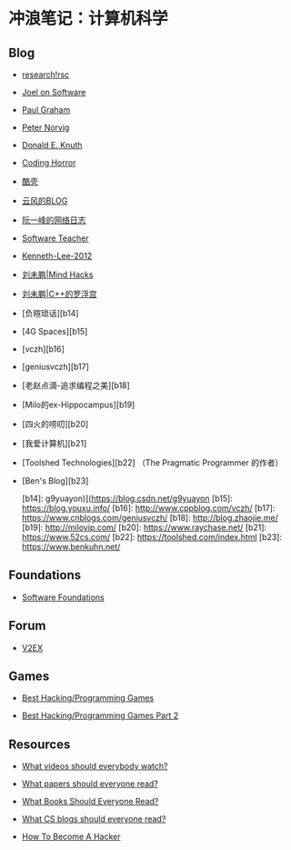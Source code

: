 # 冲浪笔记：计算机科学

## Blog

- [research!rsc][b1]
- [Joel on Software][b2]
- [Paul Graham][b3]
- [Peter Norvig][b4]
- [Donald E. Knuth][b5]
- [Coding Horror][b6]
- [酷壳][b7]
- [云风的BLOG][b8]
- [阮一峰的网络日志][b9]
- [Software Teacher][b10]
- [Kenneth-Lee-2012][b11]
- [刘未鹏|Mind Hacks][b12]
- [刘未鹏|C++的罗浮宫][b13]
- [负暄琐话][b14]
- [4G Spaces][b15]
- [vczh][b16]
- [geniusvczh][b17]
- [老赵点滴-追求编程之美][b18]
- [Milo的ex-Hippocampus][b19]
- [四火的唠叨][b20]
- [我爱计算机][b21]
- [Toolshed Technologies][b22] （The Pragmatic Programmer 的作者）
- [Ben's Blog][b23]

  [b1]: https://research.swtch.com/
  [b2]: https://www.joelonsoftware.com/
  [b3]: http://www.paulgraham.com/articles.html
  [b4]: http://norvig.com/
  [b5]: https://www-cs-faculty.stanford.edu/~knuth/
  [b6]: https://blog.codinghorror.com/
  [b7]: https://coolshell.cn/
  [b8]: https://blog.codingnow.com/
  [b9]: http://www.ruanyifeng.com/blog/
  [b10]: https://www.cnblogs.com/xinz/archive/2011/05/16/2048044.html
  [b11]: https://gitee.com/Kenneth-Lee-2012
  [b12]: http://mindhacks.cn/
  [b13]: https://blog.csdn.net/pongba
  [b14]: g9yuayon)](https://blog.csdn.net/g9yuayon
  [b15]: https://blog.youxu.info/
  [b16]: http://www.cppblog.com/vczh/
  [b17]: https://www.cnblogs.com/geniusvczh/
  [b18]: http://blog.zhaojie.me/
  [b19]: http://miloyip.com/
  [b20]: https://www.raychase.net/
  [b21]: https://www.52cs.com/
  [b22]: https://toolshed.com/index.html
  [b23]: https://www.benkuhn.net/

## Foundations

- [Software Foundations][f1]

  [f1]: https://softwarefoundations.cis.upenn.edu/

## Forum

- [V2EX][forum1]

  [forum1]: https://www.v2ex.com/

## Games

- [Best Hacking/Programming Games][g1]
- [Best Hacking/Programming Games Part 2][g2]

  [g1]: https://apnacodingadda.blogspot.com/2022/02/best-hackingprogramming-games.html
  [g2]: https://apnacodingadda.blogspot.com/2022/02/best-hackingprogramming-games-part-2.html

## Resources

- [What videos should everybody watch?][r1]
- [What papers should everyone read?][r2]
- [What Books Should Everyone Read?][r3]
- [What CS blogs should everyone read?][r4]
- [How To Become A Hacker][r5]

  [r1]: https://cstheory.stackexchange.com/questions/1198/what-videos-should-everybody-watch
  [r2]: https://cstheory.stackexchange.com/questions/1168/what-papers-should-everyone-read
  [r3]: https://cstheory.stackexchange.com/questions/3253/what-books-should-everyone-read
  [r4]: https://cstheory.stackexchange.com/questions/22191/what-cs-blogs-should-everyone-read
  [r5]: http://www.catb.org/~esr/faqs/hacker-howto.html
